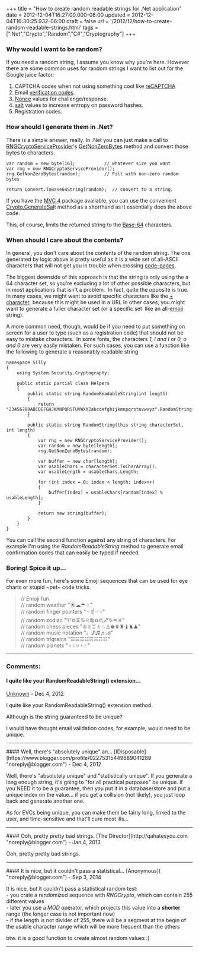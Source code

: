+++
title = "How to create random readable strings for .Net application"
date = 2012-12-04T16:27:00.000-06:00
updated = 2012-12-04T16:30:25.932-06:00
draft = false
url = '/2012/12/how-to-create-random-readable-strings.html'
tags = [".Net","Crypto","Random","C#","Cryptography"]
+++

### Why would I want to be random?

If you need a random string, I assume you know why you're here. However there are some common uses for random strings I want to list out for the Google juice factor:  

1.  CAPTCHA codes when not using something cool like [reCAPTCHA](http://www.google.com/recaptcha "Stop Spam, Read Books")
2.  Email [verification codes](http://stackoverflow.com/questions/3673574/is-a-random-string-a-good-verification-code "Is a random string a good verification code").
3.  [Nonce](http://en.wikipedia.org/wiki/Cryptographic_nonce "Cryptographic Nonce") values for challenge/response.
4.  [salt](http://en.wikipedia.org/wiki/Salt_(cryptography) "Cryptographic Salt") values to increase entropy on password hashes.
5.  Registration codes.

### How should I generate them in .Net?

There is a simple answer, really. In .Net you can just make a call to [RNGCryptoServiceProvider](http://msdn.microsoft.com/en-us/library/system.security.cryptography.rngcryptoserviceprovider(v=vs.100).aspx " MSDN - RNGCryptoServiceProvider")'s [GetNonZeroBytes](http://msdn.microsoft.com/en-us/library/system.security.cryptography.rngcryptoserviceprovider.getnonzerobytes(v=vs.100).aspx "MSDN - GetNonZeroBytes") method and convert those bytes to characters.  
```
var random = new byte[16];           // whatever size you want
var rng = new RNGCryptoServiceProvider();
rng.GetNonZeroBytes(random);         // Fill with non-zero random bytes

return Convert.ToBase64String(random);  // convert to a string.
```

If you have the [MVC 4](http://nuget.org/packages/Microsoft.AspNet.Mvc) package available, you can use the convenient [Crypto.GenerateSal](http://msdn.microsoft.com/en-us/library/system.web.helpers.crypto.generatesalt(v=vs.111).aspx)t method as a shorthand as it essentially does the above code.  
  
This, of course, limits the returned string to the [Base-64](http://en.wikipedia.org/wiki/Base_64) characters.  

### When should I care about the contents?

In general, you don't care about the contents of the random string. The one generated by logic above is pretty useful as it is a wide set of all-ASCII characters that will not get you in trouble when crossing [code-pages](http://blogs.msdn.com/b/michkap/archive/2005/01/22/358675.aspx).  
  
The biggest downside of this approach is that the string is only using the a 64 character set, so you're excluding a lot of other possible characters, but in most applications that isn't a problem.  In fact, quite the opposite is true. In many cases, we might want to avoid specific characters like the [\+ character](http://en.wikipedia.org/wiki/%2B)  because this might be used in a URL In other cases, you might want to generate a fuller character set (or a specific set  like an all-[emoji](http://en.wikipedia.org/wiki/Emoji) string).  
  
A more common need, though, would be if you need to put something on screen for a user to type (such as a registration code) that should not be easy to mistake characters.  In some fonts, the characters _1, l and I_ or _0, o and 0_ are very easily mistaken. For such cases, you can use a function like the following to generate a reasonably readable string  
```
namespace Silly
{
    using System.Security.Cryptography;

    public static partial class Helpers
    {
        public static string RandomReadableString(int length)
        {
            return "23456789ABCDEFGHJKMNPQRSTUVWXYZabcdefghijkmnpqrstuvwxyz".RandomString(length);
        }

        public static string RandomString(this string characterSet, int length)
        {
            var rng = new RNGCryptoServiceProvider();
            var random = new byte[length];
            rng.GetNonZeroBytes(random);

            var buffer = new char[length];
            var usableChars = characterSet.ToCharArray();
            var usableLength = usableChars.Length;

            for (int index = 0; index < length; index++)
            {
                buffer[index] = usableChars[random[index] % usableLength];
            }

            return new string(buffer);
        }
    }
}
```

You can call the second function against any string of characters. For example I'm using the _RandomReadableString_ method to generate email confirmation codes that can easily be typed if needed.  

### Boring! Spice it up...

For even more fun, here's some Emoji sequences that can be used for eye charts or stupid ~pet~ code tricks.  

> // Emoji fun  
> // random weather "☀☁☂☃"  
> // random finger pointers "☜☝☞☟"  
> // random zodiac "♈♉♊♋♌♍♎♏♐♑♒♓"  
> // random chess pieces "♔♕♖♗♘♙♚♛♜♝♞♟"  
> // random music notation "♩♪♫♬♭♯"  
> // random trigrams "☰☱☲☳☴☵☶☷"  
> // random planets "♃♄♅♆♇"

---
### Comments:
#### I quite like your RandomReadableString() extension...
[Unknown](https://www.blogger.com/profile/14348757128504178693 "noreply@blogger.com") - <time datetime="2012-12-06T07:11:51.184-06:00">Dec 4, 2012</time>

I quite like your RandomReadableString() extension method.  
  
Although is the string guaranteed to be unique?  
  
I would have thought email validation codes, for example, would need to be unique.
<hr />
#### Well, there's "absolutely unique" an...
[IDisposable](https://www.blogger.com/profile/02275315449689041289 "noreply@blogger.com") - <time datetime="2012-12-06T23:32:48.138-06:00">Dec 4, 2012</time>

Well, there's "absolutely unique" and "statistically unique". If you generate a long enough string, it's going to "for all practical purposes" be unique. If you NEED it to be a guarantee, then you put it in a database/store and put a unique index on the value... if you get a collision (not likely), you just loop back and generate another one.  
  
As for EVCs being unique, you can make them be fairly long, linked to the user, and time-sensitive and that'll cure most ills...
<hr />
#### Ooh, pretty pretty bad strings.
[The Director](http://qahatesyou.com "noreply@blogger.com") - <time datetime="2013-01-31T13:31:53.237-06:00">Jan 4, 2013</time>

Ooh, pretty pretty bad strings.
<hr />
#### It is nice, but it couldn't pass a statistical...
[Anonymous]( "noreply@blogger.com") - <time datetime="2014-09-03T04:44:56.605-05:00">Sep 3, 2014</time>

It is nice, but it couldn't pass a statistical random test:  
\- you crate a randomized sequence with _RNGCrypto_, which can contain 255 different values  
\- later you use a _MOD_ operator, which projects this value into a **shorter** range (the longer case is not important now)  
\- if the length is not divider of 255, there will be a segment at the begin of the usable character range which will be more frequent than the others  
  
btw. it is a good function to create almost random values :)
<hr />
